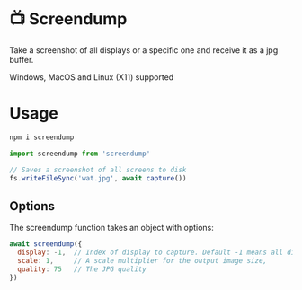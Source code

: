 # 📺 Screendump

Take a screenshot of all displays or a specific one and receive it as a jpg buffer.

Windows, MacOS and Linux (X11) supported

# Usage

```bash
npm i screendump
```

```js
import screendump from 'screendump'

// Saves a screenshot of all screens to disk
fs.writeFileSync('wat.jpg', await capture())
```

## Options

The screendump function takes an object with options:
```js
await screendump({
  display: -1,  // Index of display to capture. Default -1 means all displays,
  scale: 1,     // A scale multiplier for the output image size,
  quality: 75   // The JPG quality
})
```

